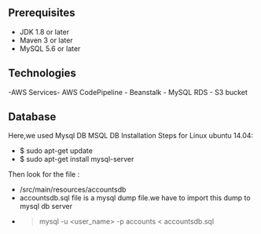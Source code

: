 ## Prerequisites
- JDK 1.8 or later
- Maven 3 or later
- MySQL 5.6 or later
## Technologies 
-AWS Services- AWS CodePipeline
             - Beanstalk
             - MySQL RDS
             - S3 bucket
## Database
Here,we used Mysql DB 
MSQL DB Installation Steps for Linux ubuntu 14.04:
- $ sudo apt-get update
- $ sudo apt-get install mysql-server

Then look for the file :
- /src/main/resources/accountsdb
- accountsdb.sql file is a mysql dump file.we have to import this dump to mysql db server
- > mysql -u <user_name> -p accounts < accountsdb.sql


